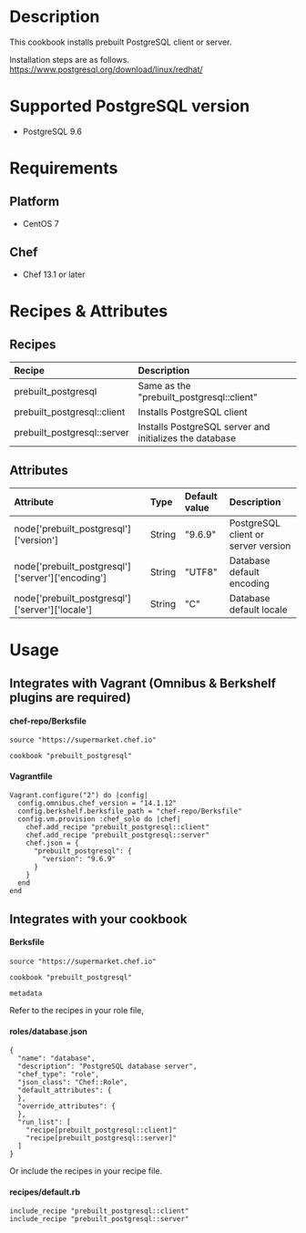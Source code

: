 # Description
This cookbook installs prebuilt PostgreSQL client or server.

Installation steps are as follows.<br/>
https://www.postgresql.org/download/linux/redhat/

# Supported PostgreSQL version
* PostgreSQL 9.6

# Requirements
## Platform
* CentOS 7

## Chef
* Chef 13.1 or later

# Recipes & Attributes
## Recipes
| Recipe | Description |
| :----- | :--------- |
| prebuilt_postgresql | Same as the "prebuilt_postgresql::client" |
| prebuilt_postgresql::client | Installs PostgreSQL client |
| prebuilt_postgresql::server | Installs PostgreSQL server and initializes the database |

## Attributes
| Attribute | Type | Default value | Description |
| :-------- | :--- | :------------ | :---------- |
| node['prebuilt_postgresql']['version'] | String | "9.6.9" | PostgreSQL client or server version |
| node['prebuilt_postgresql']['server']['encoding'] | String | "UTF8" | Database default encoding |
| node['prebuilt_postgresql']['server']['locale'] | String | "C" | Database default locale |

# Usage
## Integrates with Vagrant (Omnibus & Berkshelf plugins are required)
#### chef-repo/Berksfile
```
source "https://supermarket.chef.io"

cookbook "prebuilt_postgresql"
```

#### Vagrantfile
```
Vagrant.configure("2") do |config|
  config.omnibus.chef_version = "14.1.12"
  config.berkshelf.berksfile_path = "chef-repo/Berksfile"
  config.vm.provision :chef_solo do |chef|
    chef.add_recipe "prebuilt_postgresql::client"
    chef.add_recipe "prebuilt_postgresql::server"
    chef.json = {
      "prebuilt_postgresql": {
        "version": "9.6.9"
      }
    }
  end
end
```

## Integrates with your cookbook
#### Berksfile
```
source "https://supermarket.chef.io"

cookbook "prebuilt_postgresql"

metadata
```

Refer to the recipes in your role file,
#### roles/database.json
```
{
  "name": "database",
  "description": "PostgreSQL database server",
  "chef_type": "role",
  "json_class": "Chef::Role",
  "default_attributes": {
  },
  "override_attributes": {
  },
  "run_list": [
    "recipe[prebuilt_postgresql::client]"
    "recipe[prebuilt_postgresql::server]"
  ]
}
```

Or include the recipes in your recipe file.
#### recipes/default.rb
```
include_recipe "prebuilt_postgresql::client"
include_recipe "prebuilt_postgresql::server"
```
